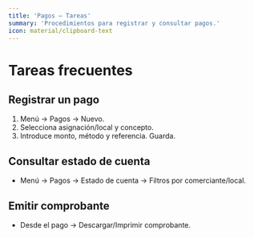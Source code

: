 ```yaml
---
title: 'Pagos — Tareas'
summary: 'Procedimientos para registrar y consultar pagos.'
icon: material/clipboard-text
---
```


# Tareas frecuentes

## Registrar un pago
1. Menú → Pagos → Nuevo.
2. Selecciona asignación/local y concepto.
3. Introduce monto, método y referencia. Guarda.

## Consultar estado de cuenta
- Menú → Pagos → Estado de cuenta → Filtros por comerciante/local.

## Emitir comprobante
- Desde el pago → Descargar/Imprimir comprobante.
